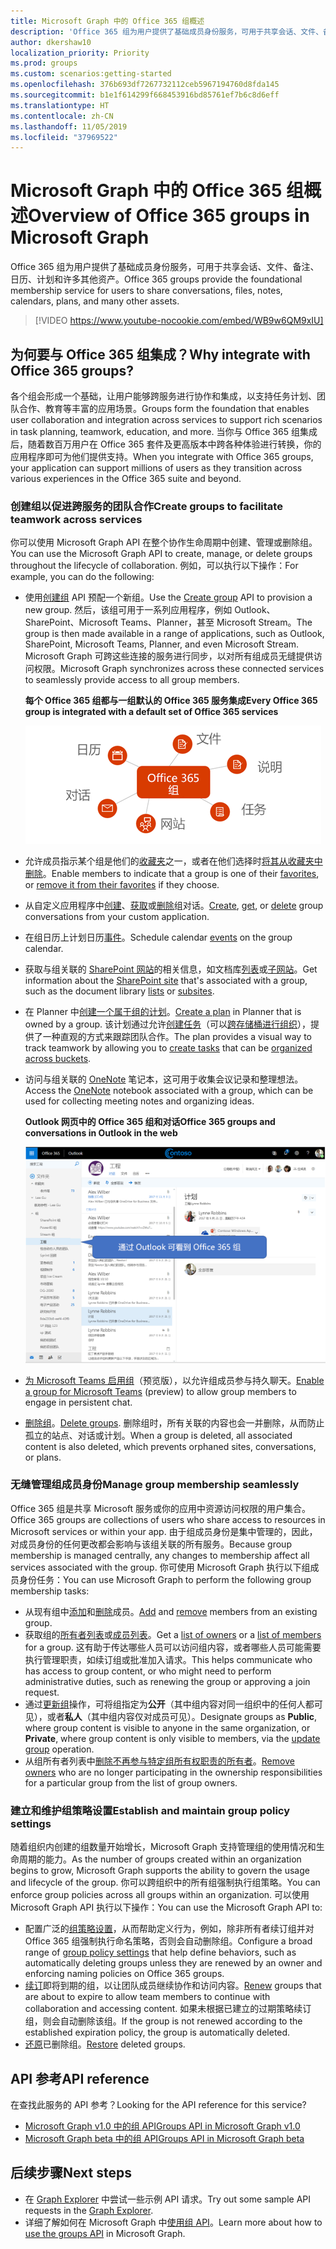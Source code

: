 ```yaml
---
title: Microsoft Graph 中的 Office 365 组概述
description: 'Office 365 组为用户提供了基础成员身份服务，可用于共享会话、文件、备注、日历、计划和许多其他资产。 '
author: dkershaw10
localization_priority: Priority
ms.prod: groups
ms.custom: scenarios:getting-started
ms.openlocfilehash: 376b693df7267732112ceb5967194760d8fda145
ms.sourcegitcommit: b1e1f614299f668453916bd85761ef7b6c8d6eff
ms.translationtype: HT
ms.contentlocale: zh-CN
ms.lasthandoff: 11/05/2019
ms.locfileid: "37969522"
---
```

# <a name="overview-of-office-365-groups-in-microsoft-graph"></a><span data-ttu-id="abdf7-103">Microsoft Graph 中的 Office 365 组概述</span><span class="sxs-lookup"><span data-stu-id="abdf7-103">Overview of Office 365 groups in Microsoft Graph</span></span>

<span data-ttu-id="abdf7-104">Office 365 组为用户提供了基础成员身份服务，可用于共享会话、文件、备注、日历、计划和许多其他资产。</span><span class="sxs-lookup"><span data-stu-id="abdf7-104">Office 365 groups provide the foundational membership service for users to share conversations, files, notes, calendars, plans, and many other assets.</span></span> 


> [!VIDEO https://www.youtube-nocookie.com/embed/WB9w6QM9xIU]

## <a name="why-integrate-with-office-365-groups"></a><span data-ttu-id="abdf7-105">为何要与 Office 365 组集成？</span><span class="sxs-lookup"><span data-stu-id="abdf7-105">Why integrate with Office 365 groups?</span></span>   

<span data-ttu-id="abdf7-106">各个组会形成一个基础，让用户能够跨服务进行协作和集成，以支持任务计划、团队合作、教育等丰富的应用场景。</span><span class="sxs-lookup"><span data-stu-id="abdf7-106">Groups form the foundation that enables user collaboration and integration across services to support rich scenarios in task planning, teamwork, education, and more.</span></span> <span data-ttu-id="abdf7-107">当你与 Office 365 组集成后，随着数百万用户在 Office 365 套件及更高版本中跨各种体验进行转换，你的应用程序即可为他们提供支持。</span><span class="sxs-lookup"><span data-stu-id="abdf7-107">When you integrate with Office 365 groups, your application can support millions of users as they transition across various experiences in the Office 365 suite and beyond.</span></span>  
 
### <a name="create-groups-to-facilitate-teamwork-across-services"></a><span data-ttu-id="abdf7-108">创建组以促进跨服务的团队合作</span><span class="sxs-lookup"><span data-stu-id="abdf7-108">Create groups to facilitate teamwork across services</span></span> 
 
<span data-ttu-id="abdf7-109">你可以使用 Microsoft Graph API 在整个协作生命周期中创建、管理或删除组。</span><span class="sxs-lookup"><span data-stu-id="abdf7-109">You can use the Microsoft Graph API to create, manage, or delete groups throughout the lifecycle of collaboration.</span></span> <span data-ttu-id="abdf7-110">例如，可以执行以下操作：</span><span class="sxs-lookup"><span data-stu-id="abdf7-110">For example, you can do the following:</span></span>  
 
- <span data-ttu-id="abdf7-111">使用[创建组](/graph/api/group-post-groups?view=graph-rest-1.0) API 预配一个新组。</span><span class="sxs-lookup"><span data-stu-id="abdf7-111">Use the [Create group](/graph/api/group-post-groups?view=graph-rest-1.0) API to provision a new group.</span></span> <span data-ttu-id="abdf7-112">然后，该组可用于一系列应用程序，例如 Outlook、SharePoint、Microsoft Teams、Planner，甚至 Microsoft Stream。</span><span class="sxs-lookup"><span data-stu-id="abdf7-112">The group is then made available in a range of applications, such as Outlook, SharePoint, Microsoft Teams, Planner, and even Microsoft Stream.</span></span> <span data-ttu-id="abdf7-113">Microsoft Graph 可跨这些连接的服务进行同步，以对所有组成员无缝提供访问权限。</span><span class="sxs-lookup"><span data-stu-id="abdf7-113">Microsoft Graph synchronizes across these connected services to seamlessly provide access to all group members.</span></span>  
 
    <span data-ttu-id="abdf7-114">**每个 Office 365 组都与一组默认的 Office 365 服务集成**</span><span class="sxs-lookup"><span data-stu-id="abdf7-114">**Every Office 365 group is integrated with a default set of Office 365 services**</span></span>

    ![图表显示 Office 365 组与文件、备注、任务、站点、对话和日历的集成](images/office365-groups-concept-overview-related-services-infographic.png)  

- <span data-ttu-id="abdf7-116">允许成员指示某个组是他们的[收藏夹](/graph/api/group-addfavorite?view=graph-rest-1.0)之一，或者在他们选择时[将其从收藏夹中删除](/graph/api/group-removefavorite?view=graph-rest-1.0)。</span><span class="sxs-lookup"><span data-stu-id="abdf7-116">Enable members to indicate that a group is one of their [favorites](/graph/api/group-addfavorite?view=graph-rest-1.0), or [remove it from their favorites](/graph/api/group-removefavorite?view=graph-rest-1.0) if they choose.</span></span> 
- <span data-ttu-id="abdf7-117">从自定义应用程序中[创建](/graph/api/group-post-conversations?view=graph-rest-1.0)、[获取](/graph/api/group-get-conversation?view=graph-rest-1.0)或[删除](/graph/api/group-delete-conversation?view=graph-rest-1.0)组对话。</span><span class="sxs-lookup"><span data-stu-id="abdf7-117">[Create](/graph/api/group-post-conversations?view=graph-rest-1.0), [get](/graph/api/group-get-conversation?view=graph-rest-1.0), or [delete](/graph/api/group-delete-conversation?view=graph-rest-1.0) group conversations from your custom application.</span></span> 
- <span data-ttu-id="abdf7-118">在组日历上计划日历[事件](/graph/api/resources/event?view=graph-rest-1.0)。</span><span class="sxs-lookup"><span data-stu-id="abdf7-118">Schedule calendar [events](/graph/api/resources/event?view=graph-rest-1.0) on the group calendar.</span></span> 
- <span data-ttu-id="abdf7-119">获取与组关联的 [SharePoint 网站](/graph/api/resources/site?view=graph-rest-1.0)的相关信息，如文档库[列表](/graph/api/list-list?view=graph-rest-1.0)或[子网站](/graph/api/site-list-subsites?view=graph-rest-1.0)。</span><span class="sxs-lookup"><span data-stu-id="abdf7-119">Get information about the [SharePoint site](/graph/api/resources/site?view=graph-rest-1.0) that's associated with a group, such as the document library [lists](/graph/api/list-list?view=graph-rest-1.0) or [subsites](/graph/api/site-list-subsites?view=graph-rest-1.0).</span></span> 
- <span data-ttu-id="abdf7-120">在 Planner 中[创建一个属于组的计划](/graph/api/planner-post-buckets?view=graph-rest-1.0)。</span><span class="sxs-lookup"><span data-stu-id="abdf7-120">[Create a plan](/graph/api/planner-post-buckets?view=graph-rest-1.0) in Planner that is owned by a group.</span></span> <span data-ttu-id="abdf7-121">该计划通过允许[创建任务](/graph/api/planner-post-tasks?view=graph-rest-1.0)（可以[跨存储桶进行组织](/graph/api/planner-post-buckets?view=graph-rest-1.0)），提供了一种直观的方式来跟踪团队合作。</span><span class="sxs-lookup"><span data-stu-id="abdf7-121">The plan provides a visual way to track teamwork by allowing you to [create tasks](/graph/api/planner-post-tasks?view=graph-rest-1.0) that can be [organized across buckets](/graph/api/planner-post-buckets?view=graph-rest-1.0).</span></span> 
- <span data-ttu-id="abdf7-122">访问与组关联的 [OneNote](/graph/api/resources/onenote?view=graph-rest-1.0) 笔记本，这可用于收集会议记录和整理想法。</span><span class="sxs-lookup"><span data-stu-id="abdf7-122">Access the [OneNote](/graph/api/resources/onenote?view=graph-rest-1.0) notebook associated with a group, which can be used for collecting meeting notes and organizing ideas.</span></span> 
  
    <span data-ttu-id="abdf7-123">**Outlook 网页中的 Office 365 组和对话**</span><span class="sxs-lookup"><span data-stu-id="abdf7-123">**Office 365 groups and conversations in Outlook in the web**</span></span>

    ![Outlook 网页版在“组”文件夹中列出组的屏幕截图](images/office365-groups-concept-overview-groups-in-outlook.png) 

- <span data-ttu-id="abdf7-125">[为 Microsoft Teams 启用组](/graph/api/team-put-teams?view=graph-rest-beta)（预览版），以允许组成员参与持久聊天。</span><span class="sxs-lookup"><span data-stu-id="abdf7-125">[Enable a group for Microsoft Teams](/graph/api/team-put-teams?view=graph-rest-beta) (preview) to allow group members to engage in persistent chat.</span></span>  
- <span data-ttu-id="abdf7-126">[删除组](/graph/api/group-delete?view=graph-rest-1.0)。</span><span class="sxs-lookup"><span data-stu-id="abdf7-126">[Delete groups](/graph/api/group-delete?view=graph-rest-1.0).</span></span> <span data-ttu-id="abdf7-127">删除组时，所有关联的内容也会一并删除，从而防止孤立的站点、对话或计划。</span><span class="sxs-lookup"><span data-stu-id="abdf7-127">When a group is deleted, all associated content is also deleted, which prevents orphaned sites, conversations, or plans.</span></span> 
 
### <a name="manage-group-membership-seamlessly"></a><span data-ttu-id="abdf7-128">无缝管理组成员身份</span><span class="sxs-lookup"><span data-stu-id="abdf7-128">Manage group membership seamlessly</span></span> 
 
<span data-ttu-id="abdf7-129">Office 365 组是共享 Microsoft 服务或你的应用中资源访问权限的用户集合。</span><span class="sxs-lookup"><span data-stu-id="abdf7-129">Office 365 groups are collections of users who share access to resources in Microsoft services or within your app.</span></span> <span data-ttu-id="abdf7-130">由于组成员身份是集中管理的，因此，对成员身份的任何更改都会影响与该组关联的所有服务。</span><span class="sxs-lookup"><span data-stu-id="abdf7-130">Because group membership is managed centrally, any changes to membership affect all services associated with the group.</span></span> <span data-ttu-id="abdf7-131">你可使用 Microsoft Graph 执行以下组成员身份任务：</span><span class="sxs-lookup"><span data-stu-id="abdf7-131">You can use Microsoft Graph to perform the following group membership tasks:</span></span>
 
- <span data-ttu-id="abdf7-132">从现有组中[添加](/graph/api/group-post-members?view=graph-rest-1.0)和[删除](/graph/api/group-delete-members?view=graph-rest-1.0)成员。</span><span class="sxs-lookup"><span data-stu-id="abdf7-132">[Add](/graph/api/group-post-members?view=graph-rest-1.0) and [remove](/graph/api/group-delete-members?view=graph-rest-1.0) members from an existing group.</span></span> 
- <span data-ttu-id="abdf7-133">获取组的[所有者列表](/graph/api/group-list-owners?view=graph-rest-1.0)或[成员列表](/graph/api/group-list-members?view=graph-rest-1.0)。</span><span class="sxs-lookup"><span data-stu-id="abdf7-133">Get a [list of owners](/graph/api/group-list-owners?view=graph-rest-1.0) or a [list of members](/graph/api/group-list-members?view=graph-rest-1.0) for a group.</span></span> <span data-ttu-id="abdf7-134">这有助于传达哪些人员可以访问组内容，或者哪些人员可能需要执行管理职责，如续订组或批准加入请求。</span><span class="sxs-lookup"><span data-stu-id="abdf7-134">This helps communicate who has access to group content, or who might need to perform administrative duties, such as renewing the group or approving a join request.</span></span> 
- <span data-ttu-id="abdf7-135">通过[更新组](/graph/api/group-update?view=graph-rest-1.0)操作，可将组指定为**公开**（其中组内容对同一组织中的任何人都可见），或者**私人**（其中组内容仅对成员可见）。</span><span class="sxs-lookup"><span data-stu-id="abdf7-135">Designate groups as **Public**, where group content is visible to anyone in the same organization, or **Private**, where group content is only visible to members, via the [update group](/graph/api/group-update?view=graph-rest-1.0) operation.</span></span> 
- <span data-ttu-id="abdf7-136">从组所有者列表中[删除不再参与特定组所有权职责的所有者](/graph/api/group-delete-owners?view=graph-rest-1.0)。</span><span class="sxs-lookup"><span data-stu-id="abdf7-136">[Remove owners](/graph/api/group-delete-owners?view=graph-rest-1.0) who are no longer participating in the ownership responsibilities for a particular group from the list of group owners.</span></span> 
 
### <a name="establish-and-maintain-group-policy-settings"></a><span data-ttu-id="abdf7-137">建立和维护组策略设置</span><span class="sxs-lookup"><span data-stu-id="abdf7-137">Establish and maintain group policy settings</span></span> 
 
<span data-ttu-id="abdf7-138">随着组织内创建的组数量开始增长，Microsoft Graph 支持管理组的使用情况和生命周期的能力。</span><span class="sxs-lookup"><span data-stu-id="abdf7-138">As the number of groups created within an organization begins to grow, Microsoft Graph supports the ability to govern the usage and lifecycle of the group.</span></span> <span data-ttu-id="abdf7-139">你可以跨组织中的所有组强制执行组策略。</span><span class="sxs-lookup"><span data-stu-id="abdf7-139">You can enforce group policies across all groups within an organization.</span></span> <span data-ttu-id="abdf7-140">可以使用 Microsoft Graph API 执行以下操作：</span><span class="sxs-lookup"><span data-stu-id="abdf7-140">You can use the Microsoft Graph API to:</span></span>

- <span data-ttu-id="abdf7-141">配置广泛的[组策略设置](/graph/api/resources/groupsetting?view=graph-rest-1.0)，从而帮助定义行为，例如，除非所有者续订组并对 Office 365 组强制执行命名策略，否则会自动删除组。</span><span class="sxs-lookup"><span data-stu-id="abdf7-141">Configure a broad range of [group policy settings](/graph/api/resources/groupsetting?view=graph-rest-1.0) that help define behaviors, such as automatically deleting groups unless they are renewed by an owner and enforcing naming policies on Office 365 groups.</span></span> 
- <span data-ttu-id="abdf7-142">[续订](/graph/api/group-renew?view=graph-rest-1.0)即将到期的组，以让团队成员继续协作和访问内容。</span><span class="sxs-lookup"><span data-stu-id="abdf7-142">[Renew](/graph/api/group-renew?view=graph-rest-1.0) groups that are about to expire to allow team members to continue with collaboration and accessing content.</span></span> <span data-ttu-id="abdf7-143">如果未根据已建立的过期策略续订组，则会自动删除该组。</span><span class="sxs-lookup"><span data-stu-id="abdf7-143">If the group is not renewed according to the established expiration policy, the group is automatically deleted.</span></span> 
- <span data-ttu-id="abdf7-144">[还原](/graph/api/directory-deleteditems-restore?view=graph-rest-1.0)已删除组。</span><span class="sxs-lookup"><span data-stu-id="abdf7-144">[Restore](/graph/api/directory-deleteditems-restore?view=graph-rest-1.0) deleted groups.</span></span>

## <a name="api-reference"></a><span data-ttu-id="abdf7-145">API 参考</span><span class="sxs-lookup"><span data-stu-id="abdf7-145">API reference</span></span>
<span data-ttu-id="abdf7-146">在查找此服务的 API 参考？</span><span class="sxs-lookup"><span data-stu-id="abdf7-146">Looking for the API reference for this service?</span></span>

- [<span data-ttu-id="abdf7-147">Microsoft Graph v1.0 中的组 API</span><span class="sxs-lookup"><span data-stu-id="abdf7-147">Groups API in Microsoft Graph v1.0</span></span>](/graph/api/resources/groups-overview?view=graph-rest-1.0)
- [<span data-ttu-id="abdf7-148">Microsoft Graph beta 中的组 API</span><span class="sxs-lookup"><span data-stu-id="abdf7-148">Groups API in Microsoft Graph beta</span></span>](/graph/api/resources/groups-overview?view=graph-rest-beta)


## <a name="next-steps"></a><span data-ttu-id="abdf7-149">后续步骤</span><span class="sxs-lookup"><span data-stu-id="abdf7-149">Next steps</span></span>

- <span data-ttu-id="abdf7-150">在 [Graph Explorer](https://developer.microsoft.com/graph/graph-explorer) 中尝试一些示例 API 请求。</span><span class="sxs-lookup"><span data-stu-id="abdf7-150">Try out some sample API requests in the [Graph Explorer](https://developer.microsoft.com/graph/graph-explorer).</span></span> 
- <span data-ttu-id="abdf7-151">详细了解如何在 Microsoft Graph 中[使用组 API](/graph/api/resources/groups-overview?view=graph-rest-1.0)。</span><span class="sxs-lookup"><span data-stu-id="abdf7-151">Learn more about how to [use the groups API](/graph/api/resources/groups-overview?view=graph-rest-1.0) in Microsoft Graph.</span></span>
